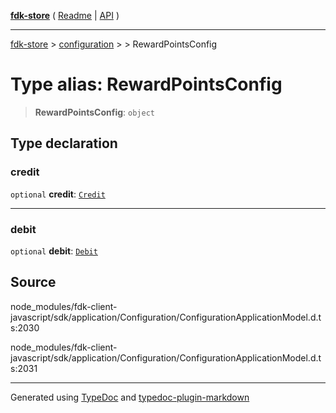 [**fdk-store**](../../../README.md) ( [Readme](../../../README.md) \| [API](../../../API.md) )

---

[fdk-store](../../../API.md) > [configuration](../../README.md) > [<internal>](../README.md) > RewardPointsConfig

# Type alias: RewardPointsConfig

> **RewardPointsConfig**: `object`

## Type declaration

### credit

`optional` **credit**: [`Credit`](type-alias.Credit.md)

---

### debit

`optional` **debit**: [`Debit`](type-alias.Debit.md)

## Source

node_modules/fdk-client-javascript/sdk/application/Configuration/ConfigurationApplicationModel.d.ts:2030

node_modules/fdk-client-javascript/sdk/application/Configuration/ConfigurationApplicationModel.d.ts:2031

---

Generated using [TypeDoc](https://typedoc.org/) and [typedoc-plugin-markdown](https://www.npmjs.com/package/typedoc-plugin-markdown)
